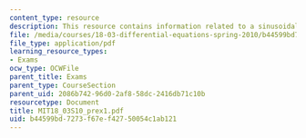 ```yaml
---
content_type: resource
description: This resource contains information related to a sinusoidal solution.
file: /media/courses/18-03-differential-equations-spring-2010/b44599bd7273f67ef42750054c1ab121_MIT18_03S10_prex1.pdf
file_type: application/pdf
learning_resource_types:
- Exams
ocw_type: OCWFile
parent_title: Exams
parent_type: CourseSection
parent_uid: 2086b742-96d0-2af8-58dc-2416db71c10b
resourcetype: Document
title: MIT18_03S10_prex1.pdf
uid: b44599bd-7273-f67e-f427-50054c1ab121
---
```

